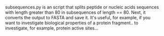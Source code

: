 subsequences.py is an script that splits peptide or nucleic acids sequences with length greater than 80 in subsequences of length == 80.
Next, it converts the output to FASTA and save it.
It's useful, for example, if you want to investigate biological properties of a protein fragment.. to investigate, for example, protein active sites...
